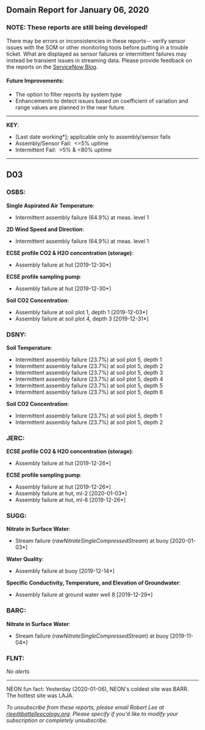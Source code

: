 ## Domain Report for January 06, 2020


### NOTE: These reports are still being developed!
There may be errors or inconsistencies in these reports-- verify sensor issues with the SOM or other monitoring tools before putting in a trouble ticket. What are displayed as sensor failures or intermittent failures may instead be transient issues in streaming data.
Please provide feedback on the reports on the [ServiceNow Blog](https://neon.service-now.com/community?id=community_blog&sys_id=9b4fbe8adbed734017ecf9041d9619be).

#### Future Improvements: 
 - The option to filter reports by system type 
 - Enhancements to detect issues based on coefficient of variation and range values are planned in the near future.

***

**KEY**:

 - [Last date working*]; applicable only to assembly/sensor fails
 - Assembly/Sensor Fail:&nbsp;&nbsp;<=5% uptime
 - Intermittent Fail:&nbsp;&nbsp;>5% & <80% uptime

***
## D03

### OSBS:

**Single Aspirated Air Temperature**:
 - Intermittent assembly failure (64.9%) at meas. level 1

**2D Wind Speed and Direction**:
 - Intermittent assembly failure (64.9%) at meas. level 1

**ECSE profile CO2 & H2O concentration (storage)**:
 - Assembly failure at hut [2019-12-30*]

**ECSE profile sampling pump**:
 - Assembly failure at hut [2019-12-30*]

**Soil CO2 Concentration**:
 - Assembly failure at soil plot 1, depth 1 [2019-12-03*]
 - Assembly failure at soil plot 4, depth 3 [2019-12-31*]

### DSNY:

**Soil Temperature**:
 - Intermittent assembly failure (23.7%) at soil plot 5, depth 1
 - Intermittent assembly failure (23.7%) at soil plot 5, depth 2
 - Intermittent assembly failure (23.7%) at soil plot 5, depth 3
 - Intermittent assembly failure (23.7%) at soil plot 5, depth 4
 - Intermittent assembly failure (23.7%) at soil plot 5, depth 5
 - Intermittent assembly failure (23.7%) at soil plot 5, depth 6

**Soil CO2 Concentration**:
 - Intermittent assembly failure (23.7%) at soil plot 5, depth 1
 - Intermittent assembly failure (23.7%) at soil plot 5, depth 2

### JERC:

**ECSE profile CO2 & H2O concentration (storage)**:
 - Assembly failure at hut [2019-12-26*]

**ECSE profile sampling pump**:
 - Assembly failure at hut [2019-12-26*]
 - Assembly failure at hut, ml-2 [2020-01-03*]
 - Assembly failure at hut, ml-6 [2019-12-26*]

### SUGG:

**Nitrate in Surface Water**:
 - Stream failure (_rawNitrateSingleCompressedStream_) at buoy [2020-01-03*]

**Water Quality**:
 - Assembly failure at buoy [2019-12-14*]

**Specific Conductivity, Temperature, and Elevation of Groundwater**:
 - Assembly failure at ground water well 8 [2019-12-29*]

### BARC:

**Nitrate in Surface Water**:
 - Stream failure (_rawNitrateSingleCompressedStream_) at buoy [2019-11-04*]

### FLNT:

_No alerts_

***
NEON fun fact: Yesterday (2020-01-06), NEON's coldest site was BARR. The hottest site was LAJA.

_To unsubscribe from these reports, please email Robert Lee at rlee@battelleecology.org. Please specify if you'd like to modify your subscription or completely unsubscribe._
